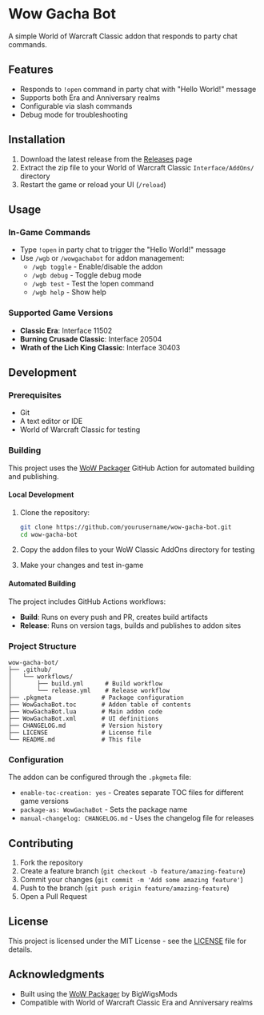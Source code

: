# Wow Gacha Bot

A simple World of Warcraft Classic addon that responds to party chat commands.

## Features

- Responds to `!open` command in party chat with "Hello World!" message
- Supports both Era and Anniversary realms
- Configurable via slash commands
- Debug mode for troubleshooting

## Installation

1. Download the latest release from the [Releases](https://github.com/yourusername/wow-gacha-bot/releases) page
2. Extract the zip file to your World of Warcraft Classic `Interface/AddOns/` directory
3. Restart the game or reload your UI (`/reload`)

## Usage

### In-Game Commands

- Type `!open` in party chat to trigger the "Hello World!" message
- Use `/wgb` or `/wowgachabot` for addon management:
  - `/wgb toggle` - Enable/disable the addon
  - `/wgb debug` - Toggle debug mode
  - `/wgb test` - Test the !open command
  - `/wgb help` - Show help

### Supported Game Versions

- **Classic Era**: Interface 11502
- **Burning Crusade Classic**: Interface 20504
- **Wrath of the Lich King Classic**: Interface 30403

## Development

### Prerequisites

- Git
- A text editor or IDE
- World of Warcraft Classic for testing

### Building

This project uses the [WoW Packager](https://github.com/marketplace/actions/wow-packager) GitHub Action for automated building and publishing.

#### Local Development

1. Clone the repository:

   ```bash
   git clone https://github.com/yourusername/wow-gacha-bot.git
   cd wow-gacha-bot
   ```

2. Copy the addon files to your WoW Classic AddOns directory for testing

3. Make your changes and test in-game

#### Automated Building

The project includes GitHub Actions workflows:

- **Build**: Runs on every push and PR, creates build artifacts
- **Release**: Runs on version tags, builds and publishes to addon sites

### Project Structure

```
wow-gacha-bot/
├── .github/
│   └── workflows/
│       ├── build.yml      # Build workflow
│       └── release.yml    # Release workflow
├── .pkgmeta              # Package configuration
├── WowGachaBot.toc       # Addon table of contents
├── WowGachaBot.lua       # Main addon code
├── WowGachaBot.xml       # UI definitions
├── CHANGELOG.md          # Version history
├── LICENSE               # License file
└── README.md             # This file
```

### Configuration

The addon can be configured through the `.pkgmeta` file:

- `enable-toc-creation: yes` - Creates separate TOC files for different game versions
- `package-as: WowGachaBot` - Sets the package name
- `manual-changelog: CHANGELOG.md` - Uses the changelog file for releases

## Contributing

1. Fork the repository
2. Create a feature branch (`git checkout -b feature/amazing-feature`)
3. Commit your changes (`git commit -m 'Add some amazing feature'`)
4. Push to the branch (`git push origin feature/amazing-feature`)
5. Open a Pull Request

## License

This project is licensed under the MIT License - see the [LICENSE](LICENSE) file for details.

## Acknowledgments

- Built using the [WoW Packager](https://github.com/marketplace/actions/wow-packager) by BigWigsMods
- Compatible with World of Warcraft Classic Era and Anniversary realms
